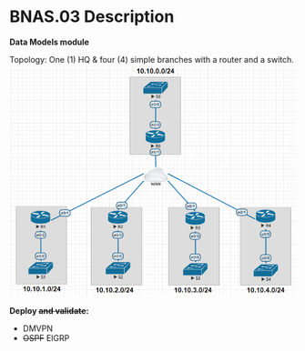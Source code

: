 # BNAS.03 Description

**Data Models module**

Topology: One (1) HQ & four (4) simple branches with a router and a switch.
![alt text](https://github.com/padavrexi/BNAS.03/blob/master/BNAS.03.png "Stretch goal for a weekend.")

**Deploy ~~and validate~~:**
* DMVPN
* ~~OSPF~~ EIGRP
